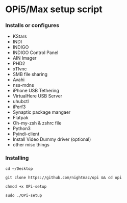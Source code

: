 # OPi5/Max setup script

### Installs or configures

- KStars
- INDI
- INDIGO
- INDIGO Control Panel
- AIN Imager
- PHD2
- x11vnc
- SMB file sharing
- Avahi
- nss-mdns
- iPhone USB Tethering
- VirtualHere USB Server
- uhubctl
- iPerf3
- Synaptic package mangaer
- Flatpak 
- Oh-my-zsh & zshrc file
- Python3
- Pyindi-client
- Install Video Dummy driver (optional)
- other misc things


### Installing

`cd ~/Desktop`

`git clone https://github.com/nightmac/opi && cd opi`

`chmod +x OPi-setup`

`sudo ./OPi-setup`

